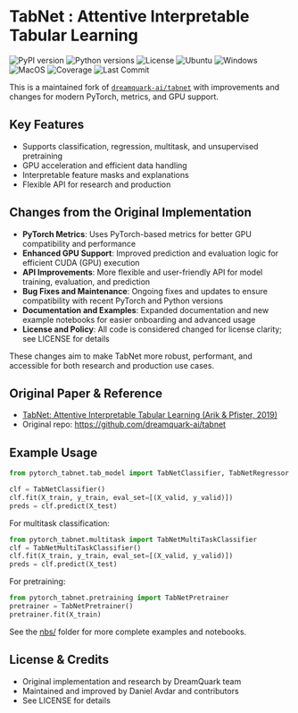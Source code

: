 # TabNet : Attentive Interpretable Tabular Learning

![PyPI version](https://img.shields.io/pypi/v/eh-pytorch-tabnet.svg)
![Python versions](https://img.shields.io/pypi/pyversions/eh-pytorch-tabnet.svg)
![License](https://img.shields.io/badge/License-MIT-blue.svg)
![Ubuntu](https://img.shields.io/badge/ubuntu-blue?logo=ubuntu)
![Windows](https://img.shields.io/badge/ubuntu-blue?logo=windows)
![MacOS](https://img.shields.io/badge/ubuntu-blue?logo=apple)
![Coverage](https://codecov.io/gh/DanielAvdar/eh-pytorch-tabnet/graph/badge.svg?token=N0V9KANTG2)
![Last Commit](https://img.shields.io/github/last-commit/DanielAvdar/eh-pytorch-tabnet/main)

This is a maintained fork of [`dreamquark-ai/tabnet`](https://github.com/dreamquark-ai/tabnet) with improvements and changes for modern PyTorch, metrics, and GPU support.

## Key Features
- Supports classification, regression, multitask, and unsupervised pretraining
- GPU acceleration and efficient data handling
- Interpretable feature masks and explanations
- Flexible API for research and production

## Changes from the Original Implementation
- **PyTorch Metrics**: Uses PyTorch-based metrics for better GPU compatibility and performance
- **Enhanced GPU Support**: Improved prediction and evaluation logic for efficient CUDA (GPU) execution
- **API Improvements**: More flexible and user-friendly API for model training, evaluation, and prediction
- **Bug Fixes and Maintenance**: Ongoing fixes and updates to ensure compatibility with recent PyTorch and Python versions
- **Documentation and Examples**: Expanded documentation and new example notebooks for easier onboarding and advanced usage
- **License and Policy**: All code is considered changed for license clarity; see LICENSE for details

These changes aim to make TabNet more robust, performant, and accessible for both research and production use cases.

## Original Paper & Reference
- [TabNet: Attentive Interpretable Tabular Learning (Arik & Pfister, 2019)](https://arxiv.org/pdf/1908.07442.pdf)
- Original repo: https://github.com/dreamquark-ai/tabnet

## Example Usage
```python
from pytorch_tabnet.tab_model import TabNetClassifier, TabNetRegressor

clf = TabNetClassifier()
clf.fit(X_train, y_train, eval_set=[(X_valid, y_valid)])
preds = clf.predict(X_test)
```

For multitask classification:
```python
from pytorch_tabnet.multitask import TabNetMultiTaskClassifier
clf = TabNetMultiTaskClassifier()
clf.fit(X_train, y_train, eval_set=[(X_valid, y_valid)])
preds = clf.predict(X_test)
```

For pretraining:
```python
from pytorch_tabnet.pretraining import TabNetPretrainer
pretrainer = TabNetPretrainer()
pretrainer.fit(X_train)
```

See the [nbs/](nbs/) folder for more complete examples and notebooks.

## License & Credits
- Original implementation and research by DreamQuark team
- Maintained and improved by Daniel Avdar and contributors
- See LICENSE for details
